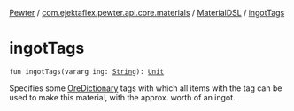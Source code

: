 [Pewter](../../index.md) / [com.ejektaflex.pewter.api.core.materials](../index.md) / [MaterialDSL](index.md) / [ingotTags](./ingot-tags.md)

# ingotTags

`fun ingotTags(vararg ing: `[`String`](https://kotlinlang.org/api/latest/jvm/stdlib/kotlin/-string/index.html)`): `[`Unit`](https://kotlinlang.org/api/latest/jvm/stdlib/kotlin/-unit/index.html)

Specifies some [OreDictionary](#) tags with which all items with the
tag can be used to make this material, with the approx. worth of an
ingot.

